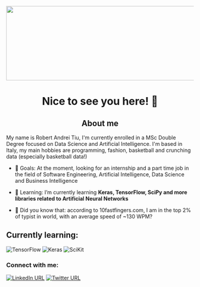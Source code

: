 

<p align="center">
  <img align="center" src="https://i.ibb.co/DbDLJ1H/Hi-I-m-ROBER-2.png" width="600" height="200" >
</p>

<h1 align="center">Nice to see you here! 🤝 </h3>

<h2 align="center">About me</h2>
My name is Robert Andrei Tiu, I'm currently enrolled in a MSc Double Degree focused on Data Science and Artificial Intelligence. I'm based in Italy, my main hobbies are programming, fashion, basketball and crunching data (especially basketball data!) 

- 🔭 Goals: At the moment, looking for an internship and a part time job in the field of Software Engineering, Artificial Intelligence, Data Science and Business Intelligence

- 🌱 Learning: I’m currently learning **Keras, TensorFlow, SciPy and more libraries related to Artificial Neural Networks**

- 🔎 Did you know that: according to 10fastfingers.com, I am in the top 2% of typist in world, with an average speed of ~130 WPM? 

<h2 align="left">Currently learning:</h2>
<img alt="TensorFlow" src="https://img.shields.io/badge/TensorFlow-FF6F00?style=for-the-badge&logo=tensorflow&logoColor=white"/> 
<img alt="Keras" src="https://img.shields.io/badge/Keras-D00000?style=for-the-badge&logo=Keras&logoColor=white"/> 
<img alt="SciKit" src="https://img.shields.io/badge/scikit_learn-F7931E?style=for-the-badge&logo=scikit-learn&logoColor=white"/>

<h3 align="left">Connect with me:</h3>



[<img alt="LinkedIn URL" src="https://img.shields.io/badge/LinkedIn-0077B5?style=for-the-badge&logo=linkedin&logoColor=white"/>](https://www.linkedin.com/in/robert-tiu-1bb812b8/)
[<img alt="Twitter URL" src="https://img.shields.io/badge/Twitter-1DA1F2?style=for-the-badge&logo=twitter&logoColor=white"/>](https://twitter.com/r0bhax)


<p align="left">
</p>
